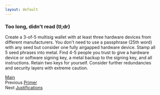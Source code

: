 ```yaml
---
layout: default
---
```


### Too long, didn't read (tl;dr)

Create a 3-of-5 multisig wallet with at least three hardware devices from different manufacturers. You don't need to use a passphrase (25th word) with any seed but consider one fully airgapped hardware device. Stamp all 5 seed phrases into metal. Find 4-5 people you trust to give a hardware device or software signing key, a metal backup to the signing key, and all instructions. Retain two keys for yourself. Consider further redundancies and security layers with extreme caution.

[Main](../index.md)<br />
Previous [Primer](primer.md)<br />
Next [Justifications](justifications.md)

